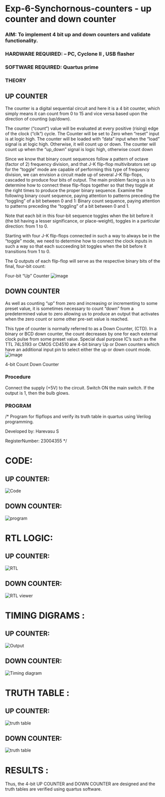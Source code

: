 # Exp-6-Synchornous-counters - up counter and down counter 
### AIM: To implement 4 bit up and down counters and validate  functionality.
### HARDWARE REQUIRED:  – PC, Cyclone II , USB flasher
### SOFTWARE REQUIRED:   Quartus prime
### THEORY 

## UP COUNTER 
The counter is a digital sequential circuit and here it is a 4 bit counter, which simply means it can count from 0 to 15 and vice versa based upon the direction of counting (up/down). 

The counter (“count“) value will be evaluated at every positive (rising) edge of the clock (“clk“) cycle.
The Counter will be set to Zero when “reset” input is at logic high.
The counter will be loaded with “data” input when the “load” signal is at logic high. Otherwise, it will count up or down.
The counter will count up when the “up_down” signal is logic high, otherwise count down

Since we know that binary count sequences follow a pattern of octave (factor of 2) frequency division, and that J-K flip-flop multivibrators set up for the “toggle” mode are capable of performing this type of frequency division, we can envision a circuit made up of several J-K flip-flops, cascaded to produce four bits of output.
The main problem facing us is to determine how to connect these flip-flops together so that they toggle at the right times to produce the proper binary sequence.
Examine the following binary count sequence, paying attention to patterns preceding the “toggling” of a bit between 0 and 1:
Binary count sequence, paying attention to patterns preceding the “toggling” of a bit between 0 and 1.

Note that each bit in this four-bit sequence toggles when the bit before it (the bit having a lesser significance, or place-weight), toggles in a particular direction: from 1 to 0.



 
 

Starting with four J-K flip-flops connected in such a way to always be in the “toggle” mode, we need to determine how to connect the clock inputs in such a way so that each succeeding bit toggles when the bit before it transitions from 1 to 0.

The Q outputs of each flip-flop will serve as the respective binary bits of the final, four-bit count:

 
 

Four-bit “Up” Counter
![image](https://user-images.githubusercontent.com/36288975/169644758-b2f4339d-9532-40c5-af40-8f4f8c942e2c.png)



## DOWN COUNTER 

As well as counting “up” from zero and increasing or incrementing to some preset value, it is sometimes necessary to count “down” from a predetermined value to zero allowing us to produce an output that activates when the zero count or some other pre-set value is reached.

This type of counter is normally referred to as a Down Counter, (CTD). In a binary or BCD down counter, the count decreases by one for each external clock pulse from some preset value. Special dual purpose IC’s such as the TTL 74LS193 or CMOS CD4510 are 4-bit binary Up or Down counters which have an additional input pin to select either the up or down count mode.
![image](https://user-images.githubusercontent.com/36288975/169644844-1a14e123-7228-4ed8-81a9-eb937dff4ac8.png)


4-bit Count Down Counter
### Procedure

Connect the supply (+5V) to the circuit. Switch ON the main switch. If the output is 1, then the bulb
glows.



### PROGRAM 
/*
Program for flipflops  and verify its truth table in quartus using Verilog programming.


Developed by: Harevasu S


RegisterNumber:  23004355
*/


# CODE:

## UP COUNTER:

![Code](https://github.com/Harevasu/Exp-7-Synchornous-counters-/assets/147985044/a22a2a4f-e20c-41a1-a725-abb57fe4b5a6)




## DOWN COUNTER:

![program](https://github.com/Harevasu/Exp-7-Synchornous-counters-/assets/147985044/8e379a6a-eeed-4623-883a-dab8cc2b4e1d)


# RTL LOGIC:

## UP COUNTER:

![RTL](https://github.com/Harevasu/Exp-7-Synchornous-counters-/assets/147985044/47193477-6316-44cd-bdf6-59ce981f05b7)




## DOWN COUNTER:



![RTL viewer](https://github.com/Harevasu/Exp-7-Synchornous-counters-/assets/147985044/035670f2-f1bf-4534-beb2-e9e65bbe0c52)






# TIMING DIGRAMS :

## UP COUNTER:


![Output](https://github.com/Harevasu/Exp-7-Synchornous-counters-/assets/147985044/d17511ed-fae2-4822-b3d2-254b88fe5593)



## DOWN COUNTER:

![Timing diagram](https://github.com/Harevasu/Exp-7-Synchornous-counters-/assets/147985044/a81aadd1-a0a9-417b-bc28-ba1f1f3cfb0e)



# TRUTH TABLE :

## UP COUNTER:


![truth table](https://github.com/Harevasu/Exp-7-Synchornous-counters-/assets/147985044/775052f5-e58b-43d5-8433-a88849939b12)



## DOWN COUNTER:


![truth table](https://github.com/Harevasu/Exp-7-Synchornous-counters-/assets/147985044/75f014f5-6f45-4139-a1e2-7c65077cf061)




# RESULTS :


Thus, the 4-bit UP COUNTER and DOWN COUNTER are designed and the truth tables are verified using quartus software.

